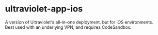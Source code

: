 # ultraviolet-app-ios
A version of Ultraviolet's all-in-one deployment, but for iOS environments. Best used with an underlying VPN, and requires CodeSandbox.